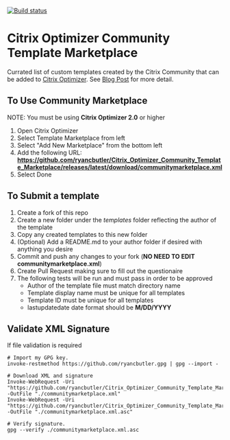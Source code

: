 [![Build status](https://ci.appveyor.com/api/projects/status/ji7x6c05hnv0ik3o/branch/master?svg=true)](https://ci.appveyor.com/project/ryancbutler/citrix-optimizer-community-template-marketplace/branch/master)

# Citrix Optimizer Community Template Marketplace
Currated list of custom templates created by the Citrix Community that can be added to [Citrix Optimizer](https://support.citrix.com/article/CTX224676). See [Blog Post](https://www.techdrabble.com/citrix/35-citrix-optimizer-community-template-marketplace) for more detail.

## To Use Community Marketplace
NOTE: You must be using **Citrix Optimizer 2.0** or higher

1. Open Citrix Optimizer
2. Select Template Marketplace from left
3. Select "Add New Marketplace" from the bottom left
4. Add the following URL:
**https://github.com/ryancbutler/Citrix_Optimizer_Community_Template_Marketplace/releases/latest/download/communitymarketplace.xml**
5. Select Done

## To Submit a template

1. Create a fork of this repo
2. Create a new folder under the *templates* folder reflecting the author of the template
3. Copy any created templates to this new folder
4. (Optional) Add a README.md to your author folder if desired with anything you desire
5. Commit and push any changes to your fork (**NO NEED TO EDIT communitymarketplace.xml**)
6. Create Pull Request making sure to fill out the questionaire
7. The following tests will be run and must pass in order to be approved
    - Author of the template file must match directory name
    - Template display name must be unique for all templates
    - Template ID must be unique for all templates
    - lastupdatedate date format should be **M/DD/YYYY**

## Validate XML Signature
If file validation is required

```
# Import my GPG key.
invoke-restmethod https://github.com/ryancbutler.gpg | gpg --import -

# Download XML and signature
Invoke-WebRequest -Uri "https://github.com/ryancbutler/Citrix_Optimizer_Community_Template_Marketplace/releases/latest/download/communitymarketplace.xml" -OutFile "./communitymarketplace.xml"
Invoke-WebRequest -Uri "https://github.com/ryancbutler/Citrix_Optimizer_Community_Template_Marketplace/releases/latest/download/communitymarketplace.xml.asc" -OutFile "./communitymarketplace.xml.asc"

# Verify signature.
gpg --verify ./communitymarketplace.xml.asc
```

